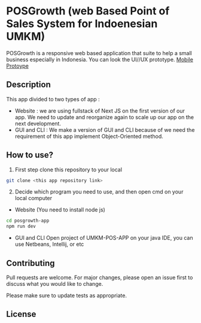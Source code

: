 # POSGrowth (web Based Point of Sales System for Indoenesian UMKM)
POSGrowth is a responsive web based application that suite to help a small business especially in Indonesia.
You can look the UI//UX prototype. [Mobile Protoype](https://www.figma.com/proto/xfrinWlHZa21Tb5Q7vx1MD/POS-UMKM?type=design&node-id=15-3&t=1gErayLykeqJYOIb-1&scaling=scale-down&page-id=1%3A2&starting-point-node-id=3%3A17&mode=design)

## Description

This app divided to two types of app :
- Website : we are using fullstack of Next JS on the first version of our app. We need to update and reorganize again to scale up our app on the next development.
- GUI and CLI : We make a version of GUI and CLI because of we need the requirement of this app implement Object-Oriented method.

## How to use?
1. First step clone this repository to your local
```bash
git clone <this app repository link>
```
2. Decide which program you need to use, and then open cmd on your local computer
- Website (You need to install node js)
```bash
cd posgrowth-app
npm run dev
```
- GUI and CLI
 Open project of UMKM-POS-APP on your java IDE, you can use Netbeans, Intellij, or etc

## Contributing

Pull requests are welcome. For major changes, please open an issue first
to discuss what you would like to change.

Please make sure to update tests as appropriate.

## License
